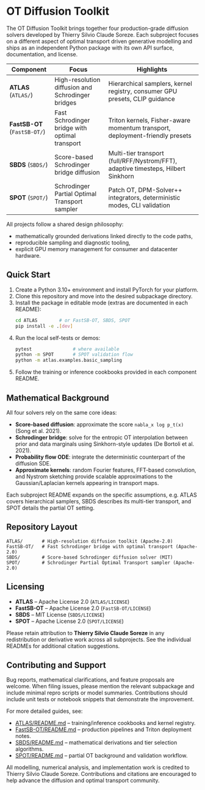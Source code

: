 # OT Diffusion Toolkit

The OT Diffusion Toolkit brings together four production-grade diffusion solvers
developed by Thierry Silvio Claude Soreze. Each subproject focuses on a different
aspect of optimal transport driven generative modelling and ships as an
independent Python package with its own API surface, documentation, and license.

| Component   | Focus | Highlights |
|-------------|-------|------------|
| **ATLAS** (`ATLAS/`) | High-resolution diffusion and Schrodinger bridges | Hierarchical samplers, kernel registry, consumer GPU presets, CLIP guidance |
| **FastSB-OT** (`FastSB-OT/`) | Fast Schrodinger bridge with optimal transport | Triton kernels, Fisher-aware momentum transport, deployment-friendly presets |
| **SBDS** (`SBDS/`) | Score-based Schrodinger bridge diffusion | Multi-tier transport (full/RFF/Nystrom/FFT), adaptive timesteps, Hilbert Sinkhorn |
| **SPOT** (`SPOT/`) | Schrodinger Partial Optimal Transport sampler | Patch OT, DPM-Solver++ integrators, deterministic modes, CLI validation |

All projects follow a shared design philosophy:
- mathematically grounded derivations linked directly to the code paths,
- reproducible sampling and diagnostic tooling,
- explicit GPU memory management for consumer and datacenter hardware.

## Quick Start
1. Create a Python 3.10+ environment and install PyTorch for your platform.
2. Clone this repository and move into the desired subpackage directory.
3. Install the package in editable mode (extras are documented in each README):
   ```bash
   cd ATLAS        # or FastSB-OT, SBDS, SPOT
   pip install -e .[dev]
   ```
4. Run the local self-tests or demos:
   ```bash
   pytest               # where available
   python -m SPOT       # SPOT validation flow
   python -m atlas.examples.basic_sampling
   ```
5. Follow the training or inference cookbooks provided in each component README.

## Mathematical Background
All four solvers rely on the same core ideas:
- **Score-based diffusion**: approximate the score `nabla_x log p_t(x)` (Song et al. 2021).
- **Schrodinger bridge**: solve for the entropic OT interpolation between prior and data
  marginals using Sinkhorn-style updates (De Bortoli et al. 2021).
- **Probability flow ODE**: integrate the deterministic counterpart of the diffusion SDE.
- **Approximate kernels**: random Fourier features, FFT-based convolution, and Nystrom
  sketching provide scalable approximations to the Gaussian/Laplacian kernels appearing
  in transport maps.

Each subproject README expands on the specific assumptions, e.g. ATLAS covers hierarchical
samplers, SBDS describes its multi-tier transport, and SPOT details the partial OT setting.

## Repository Layout
```
ATLAS/       # High-resolution diffusion toolkit (Apache-2.0)
FastSB-OT/   # Fast Schrodinger bridge with optimal transport (Apache-2.0)
SBDS/        # Score-based Schrodinger diffusion solver (MIT)
SPOT/        # Schrodinger Partial Optimal Transport sampler (Apache-2.0)
```

## Licensing
- **ATLAS** – Apache License 2.0 (`ATLAS/LICENSE`)
- **FastSB-OT** – Apache License 2.0 (`FastSB-OT/LICENSE`)
- **SBDS** – MIT License (`SBDS/LICENSE`)
- **SPOT** – Apache License 2.0 (`SPOT/LICENSE`)

Please retain attribution to **Thierry Silvio Claude Soreze** in any redistribution or derivative
work across all subprojects. See the individual READMEs for additional citation suggestions.

## Contributing and Support
Bug reports, mathematical clarifications, and feature proposals are welcome. When filing issues,
please mention the relevant subpackage and include minimal repro scripts or model summaries.
Contributions should include unit tests or notebook snippets that demonstrate the improvement.

For more detailed guides, see:
- [ATLAS/README.md](ATLAS/README.md) – training/inference cookbooks and kernel registry.
- [FastSB-OT/README.md](FastSB-OT/README.md) – production pipelines and Triton deployment notes.
- [SBDS/README.md](SBDS/README.md) – mathematical derivations and tier selection algorithms.
- [SPOT/README.md](SPOT/README.md) – partial OT background and validation workflow.

All modelling, numerical analysis, and implementation work is credited to Thierry Silvio Claude
Soreze. Contributions and citations are encouraged to help advance the diffusion and optimal
transport community.
